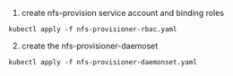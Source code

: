 
1. create nfs-provision service account and binding roles 
```
kubectl apply -f nfs-provisioner-rbac.yaml
```
2. create the nfs-provisioner-daemoset

```
kubectl apply -f nfs-provisioner-daemonset.yaml
```

